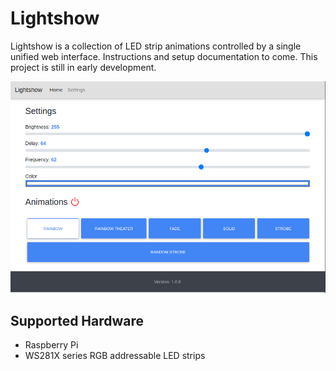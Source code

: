 # Lightshow

Lightshow is a collection of LED strip animations controlled by a single unified web interface. 
Instructions and setup documentation to come. This project is still in early development.

![](assets/webpanel.png?raw=true)

## Supported Hardware
- Raspberry Pi
- WS281X series RGB addressable LED strips
